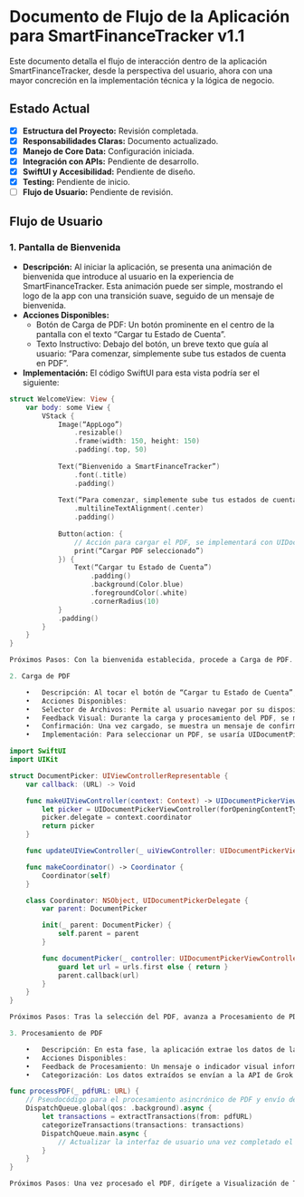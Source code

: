 # Documento de Flujo de la Aplicación para SmartFinanceTracker v1.1

Este documento detalla el flujo de interacción dentro de la aplicación SmartFinanceTracker, desde la perspectiva del usuario, ahora con una mayor concreción en la implementación técnica y la lógica de negocio.

## Estado Actual

- [x] **Estructura del Proyecto:** Revisión completada.
- [x] **Responsabilidades Claras:** Documento actualizado.
- [x] **Manejo de Core Data:** Configuración iniciada.
- [x] **Integración con APIs:** Pendiente de desarrollo.
- [x] **SwiftUI y Accesibilidad:** Pendiente de diseño.
- [x] **Testing:** Pendiente de inicio.
- [ ] **Flujo de Usuario:** Pendiente de revisión.

## Flujo de Usuario

### 1. Pantalla de Bienvenida

- **Descripción:** Al iniciar la aplicación, se presenta una animación de bienvenida que introduce al usuario en la experiencia de SmartFinanceTracker. Esta animación puede ser simple, mostrando el logo de la app con una transición suave, seguido de un mensaje de bienvenida.
- **Acciones Disponibles:**
  - Botón de Carga de PDF: Un botón prominente en el centro de la pantalla con el texto “Cargar tu Estado de Cuenta”.
  - Texto Instructivo: Debajo del botón, un breve texto que guía al usuario: “Para comenzar, simplemente sube tus estados de cuenta en PDF”.
- **Implementación:** El código SwiftUI para esta vista podría ser el siguiente:

```swift
struct WelcomeView: View {
    var body: some View {
        VStack {
            Image(“AppLogo”)
                .resizable()
                .frame(width: 150, height: 150)
                .padding(.top, 50)
            
            Text(“Bienvenido a SmartFinanceTracker”)
                .font(.title)
                .padding()
            
            Text(“Para comenzar, simplemente sube tus estados de cuenta en PDF”)
                .multilineTextAlignment(.center)
                .padding()
            
            Button(action: {
                // Acción para cargar el PDF, se implementará con UIDocumentPickerViewController
                print(“Cargar PDF seleccionado”)
            }) {
                Text(“Cargar tu Estado de Cuenta”)
                    .padding()
                    .background(Color.blue)
                    .foregroundColor(.white)
                    .cornerRadius(10)
            }
            .padding()
        }
    }
}

Próximos Pasos: Con la bienvenida establecida, procede a Carga de PDF.

2. Carga de PDF

	•	Descripción: Al tocar el botón de “Cargar tu Estado de Cuenta”, la aplicación abre una interfaz para seleccionar y subir archivos PDF desde el dispositivo del usuario.
	•	Acciones Disponibles:
	•	Selector de Archivos: Permite al usuario navegar por su dispositivo y seleccionar uno o más archivos PDF.
	•	Feedback Visual: Durante la carga y procesamiento del PDF, se muestra un indicador de progreso, como una barra de progreso o un spinner.
	•	Confirmación: Una vez cargado, se muestra un mensaje de confirmación o se pasa automáticamente a la siguiente pantalla.
	•	Implementación: Para seleccionar un PDF, se usaría UIDocumentPickerViewController. Aquí un ejemplo de cómo integrarlo en SwiftUI:

import SwiftUI
import UIKit

struct DocumentPicker: UIViewControllerRepresentable {
    var callback: (URL) -> Void

    func makeUIViewController(context: Context) -> UIDocumentPickerViewController {
        let picker = UIDocumentPickerViewController(forOpeningContentTypes: [.pdf], asCopy: true)
        picker.delegate = context.coordinator
        return picker
    }

    func updateUIViewController(_ uiViewController: UIDocumentPickerViewController, context: Context) {}

    func makeCoordinator() -> Coordinator {
        Coordinator(self)
    }

    class Coordinator: NSObject, UIDocumentPickerDelegate {
        var parent: DocumentPicker

        init(_ parent: DocumentPicker) {
            self.parent = parent
        }

        func documentPicker(_ controller: UIDocumentPickerViewController, didPickDocumentsAt urls: [URL]) {
            guard let url = urls.first else { return }
            parent.callback(url)
        }
    }
}

Próximos Pasos: Tras la selección del PDF, avanza a Procesamiento de PDF.

3. Procesamiento de PDF

	•	Descripción: En esta fase, la aplicación extrae los datos de las transacciones del PDF. Este proceso se realiza en segundo plano.
	•	Acciones Disponibles:
	•	Feedback de Procesamiento: Un mensaje o indicador visual informa al usuario que la aplicación está procesando el PDF.
	•	Categorización: Los datos extraídos se envían a la API de Grok 2 para su categorización.

func processPDF(_ pdfURL: URL) {
    // Pseudocódigo para el procesamiento asincrónico de PDF y envío de datos a la API
    DispatchQueue.global(qos: .background).async {
        let transactions = extractTransactions(from: pdfURL)
        categorizeTransactions(transactions: transactions)
        DispatchQueue.main.async {
            // Actualizar la interfaz de usuario una vez completado el procesamiento
        }
    }
}

Próximos Pasos: Una vez procesado el PDF, dirígete a Visualización de Transacciones.
